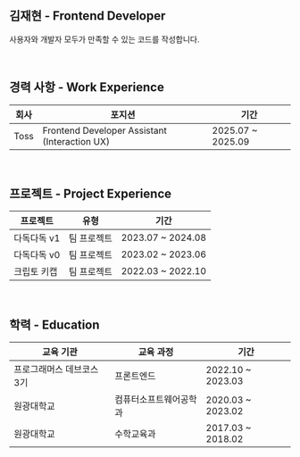 ## 김재현 - Frontend Developer
사용자와 개발자 모두가 만족할 수 있는 코드를 작성합니다.

<br />

## 경력 사항 - Work Experience
| 회사 | 포지션 | 기간 |
|------|--------|------|
| Toss | Frontend Developer Assistant (Interaction UX) | 2025.07 ~ 2025.09 |

<br />

## 프로젝트 - Project Experience
| 프로젝트 | 유형 | 기간 |
|---------|------|------|
| 다독다독 v1 | 팀 프로젝트 | 2023.07 ~ 2024.08 |
| 다독다독 v0 | 팀 프로젝트 | 2023.02 ~ 2023.06 |
| 크립토 키캡 | 팀 프로젝트 | 2022.03 ~ 2022.10 |

<br />

## 학력 - Education
| 교육 기관 | 교육 과정 | 기간 |
|-----------|-----------|------|
| 프로그래머스 데브코스 3기 | 프론트엔드  | 2022.10 ~ 2023.03 |
| 원광대학교 | 컴퓨터소프트웨어공학과 | 2020.03 ~ 2023.02 |
| 원광대학교 | 수학교육과 | 2017.03 ~ 2018.02 |
